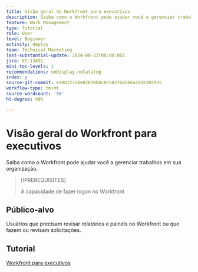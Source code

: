 ```yaml
---
title: Visão geral do Workfront para executivos
description: Saiba como o Workfront pode ajudar você a gerenciar trabalhos em sua organização.
feature: Work Management
type: Tutorial
role: User
level: Beginner
activity: deploy
team: Technical Marketing
last-substantial-update: 2024-08-23T00:00:00Z
jira: KT-13492
mini-toc-levels: 1
recommendations: noDisplay,noCatalog
index: y
source-git-commit: ea8872374e82030b8c0c5837685b6a1d1b392935
workflow-type: tm+mt
source-wordcount: '58'
ht-degree: 46%

---
```



# Visão geral do Workfront para executivos

Saiba como o Workfront pode ajudar você a gerenciar trabalhos em sua organização.

>[!PREREQUISITES]
>
>A capacidade de fazer logon no Workfront

## Público-alvo

Usuários que precisam revisar relatórios e painéis no Workfront ou que fazem ou revisam solicitações.

## Tutorial

[Workfront para executivos](/help/workfront-for-executives/workfront-for-executives.md)
